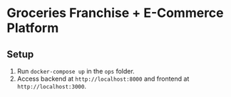 # Groceries Franchise + E-Commerce Platform

## Setup
1. Run `docker-compose up` in the `ops` folder.
2. Access backend at `http://localhost:8000` and frontend at `http://localhost:3000`.
